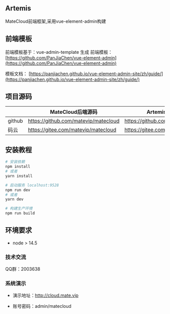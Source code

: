 
## Artemis 

MateCloud前端框架,采用vue-element-admin构建

## 前端模板
前端模板基于：vue-admin-template 生成
前端模板： [https://github.com/PanJiaChen/vue-element-admin](https://github.com/PanJiaChen/vue-element-admin)

模板文档： [https://panjiachen.github.io/vue-element-admin-site/zh/guide/](https://panjiachen.github.io/vue-element-admin-site/zh/guide/)

## 项目源码
|     |   MateCloud后端源码  |   Artemis前端源码  |
|---  |--- | --- |
|  github   |  https://github.com/matevip/matecloud   |  https://github.com/matevip/artemis   |
|  码云   |  https://gitee.com/matevip/matecloud   |  https://gitee.com/matevip/artemis   |

## 安装教程
``` bash
# 安装依赖
npm install
# 或者
yarn install

# 启动服务 localhost:9528
npm run dev
# 或者
yarn dev

# 构建生产环境
npm run build
```

## 环境要求
- node > 14.5

### 技术交流
QQ群：2003638

### 系统演示
- 演示地址：http://cloud.mate.vip

- 账号密码：admin/matecloud